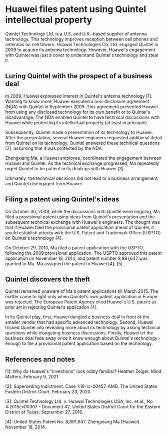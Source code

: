 # Huawei files patent using Quintel intellectual property
Quintel Technology Ltd. is a U.S. and U.K.-based supplier of antenna technology.
This technology improves reception between cell phones and antennas on cell towers.
Huawei Technologies Co. Ltd. engaged Quintel in 2009 to acquire its antenna technology.
However, Huawei's engagement with Quintel was just a cover to understand Quintel's technology and steal it.

## Luring Quintel with the prospect of a business deal
In 2009, Huawei expressed interest in Quintel's antenna technology \[1\].
Wanting to know more, Huawei executed a non-disclosure agreement (NDA) with Quintel in September 2009.
This agreement prevented Huawei from using any disclosed technology for its own benefit or to Quintel's disadvantage.
The NDA enabled Quintel to have technical discussions with Huawei while protecting its intellectual property (at least in principle).

Subsequently, Quintel made a presentation of its technology to Huawei.
After the presentation, several Huawei engineers requested additional detail from Quintel on its technology.
Quintel answered these technical questions \[2\], assuming that it was protected by the NDA.

Zhengxiang Ma, a Huawei employee, coordinated the engagement between Huawei and Quintel.
As the technical exchange progressed, Ma repeatedly urged Quintel to be patient in its dealings with Huawei \[3\].

Ultimately, the technical decisions did not lead to a business arrangement, and Quintel disengaged from Huawei.

## Filing a patent using Quintel's ideas
On October 30, 2009, while the discussions with Quintel were ongoing, Ma filed a provisional patent using ideas from Quintel's presentation and the subsequent technical exchange with Huawei's engineers.
The thought was that if Huawei filed the provisional patent application ahead of Quintel, it would establish priority with the U.S. Patent and Trademark Office (USPTO) on Quintel's technology \[4\].

On October 29, 2010, Ma filed a patent application with the USPTO, following the 2009 provisional application.
The USPTO approved this patent application on November 18, 2014, and patent number 8,891,647 was granted to Ma.
Ma assigned the patent to Huawei \[4\], \[5\].

## Quintel discovers the theft
Quintel remained unaware of Ma's patent applications till March 2015.
The matter came to light only when Quintel's own patent application in Europe was rejected.
The European Patent Agency cited Huawei's U.S. patent as prior art in rejecting Quintel's application \[4\].

In its Quintel play, first, Huawei dangled a business deal in front of the smaller vendor that had specific advanced technology.
Second, Huawei tricked Quintel into revealing more about its technology by asking technical questions while elongating business discussions.
Finally, Huawei let the business deal fade away once it knew enough about Quintel's technology - enough to file a provisional patent application based on the technology.

## References and notes
\[1\]: Why do Huawei's "inventions" look oddly familiar? Heather Zeiger. Mind Matters. February 9, 2021.

\[2\]: Superseding Indictment. Case 1:18-cr-00457-AMD. The United States Eastern District Court. February 23, 2020.

\[3\]: Quintel Technology Ltd. v. Huawei Technologies USA, Inc. et al., No 4:2015cv00307 - Document 42. United States District Court for the Eastern District of Texas. September 27, 2016.

\[4\]: United States Patent No. 8,891,647. Zhengxiang Ma (Huawei). November 18, 2014.